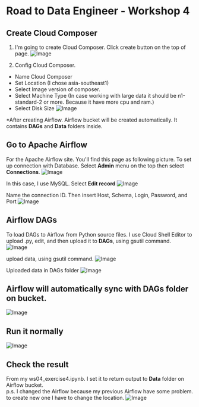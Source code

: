 # Road to Data Engineer - Workshop 4

## Create Cloud Composer
1. I'm going to create Cloud Composer. Click create button on the top of page.
![Image](https://drive.google.com/uc?id=1OZNVtM4-T1NoXZ86iTxDoElW0ArycAUO)

2. Config Cloud Composer. 
- Name Cloud Composer
- Set Location (I chose asia-southeast1)
- Select Image version of composer.
- Select Machine Type (In case working with large data it should be n1-standard-2 or more. Because it have more cpu and ram.)
- Select Disk Size
![Image](https://drive.google.com/uc?id=1AOAIVzLHQesbNqo24FUMwlSWoSTkW9Nb)


*After creating Airflow. Airflow bucket will be created automatically. It contains **DAGs** and **Data** folders inside.

## Go to Apache Airflow
For the Apache Airflow site. You'll find this page as following picture.
To set up connection with Database. Select **Admin** menu on the top then select **Connections**.
![Image](https://drive.google.com/uc?id=13gCJRuJLDRfrF7AqK6a-bT0wDwXZ-oYf)

In this case, I use MySQL. Select **Edit record**
![Image](https://drive.google.com/uc?id=1vFKwQB_6uB7D-XsDoiuprpKBRnalnGd-)

Name the connection ID. Then insert Host, Schema, Login, Password, and Port
![Image](https://drive.google.com/uc?id=118f7gjiK-bPLgutLXBU9s8ZQJ1kgmn9Y)

## Airflow DAGs
To load DAGs to Airflow from Python source files. I use Cloud Shell Editor to upload .py, edit, and then upload it to **DAGs**, using gsutil command.
![Image](https://drive.google.com/uc?id=1XNocl3g-cFrGCXvPLfwL9BsOZxGVm6f5)

upload data, using gsutil command.
![Image](https://drive.google.com/uc?id=1Yd2ll7D_Nij9bfZU7aA0X-KGlmNz2BVG)

Uploaded data in DAGs folder
![Image](https://drive.google.com/uc?id=1wTpO5o0sU15-LEmskBJQFi7jvL8BOb54)

## Airflow will automatically sync with DAGs folder on bucket.
![Image](https://drive.google.com/uc?id=1yzWpG6Qg4UiMnHJLy9QRQS-aHuw-dUX_)

## Run it normally
![Image](https://drive.google.com/uc?id=1fnTNP_-9sveAVG_Mn40jk9iyCAIrJI0C)

## Check the result
From my ws04_exercise4.ipynb. I set it to return output to **Data** folder on Airflow bucket. \
p.s. I changed the Airflow because my previous Airflow have some problem. to create new one I have to change the location.
![Image](https://drive.google.com/uc?id=1BsQBY79FEGSFiALZqpLeyGfXSIiLWTqg)
